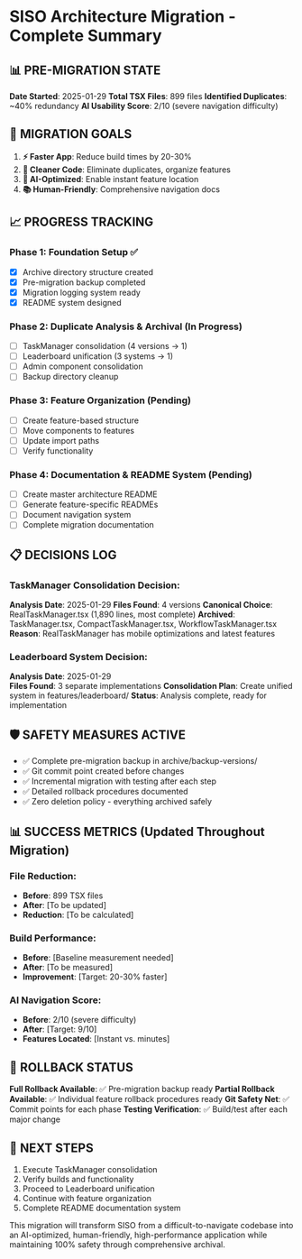 # SISO Architecture Migration - Complete Summary

## 📊 PRE-MIGRATION STATE
**Date Started**: 2025-01-29
**Total TSX Files**: 899 files
**Identified Duplicates**: ~40% redundancy
**AI Usability Score**: 2/10 (severe navigation difficulty)

## 🎯 MIGRATION GOALS
1. **⚡ Faster App**: Reduce build times by 20-30%
2. **🧹 Cleaner Code**: Eliminate duplicates, organize features
3. **🤖 AI-Optimized**: Enable instant feature location
4. **📚 Human-Friendly**: Comprehensive navigation docs

## 📈 PROGRESS TRACKING

### Phase 1: Foundation Setup ✅
- [x] Archive directory structure created
- [x] Pre-migration backup completed
- [x] Migration logging system ready
- [x] README system designed

### Phase 2: Duplicate Analysis & Archival (In Progress)
- [ ] TaskManager consolidation (4 versions → 1)
- [ ] Leaderboard unification (3 systems → 1)
- [ ] Admin component consolidation
- [ ] Backup directory cleanup

### Phase 3: Feature Organization (Pending)
- [ ] Create feature-based structure
- [ ] Move components to features
- [ ] Update import paths
- [ ] Verify functionality

### Phase 4: Documentation & README System (Pending)
- [ ] Create master architecture README
- [ ] Generate feature-specific READMEs
- [ ] Document navigation system
- [ ] Complete migration documentation

## 📋 DECISIONS LOG

### TaskManager Consolidation Decision:
**Analysis Date**: 2025-01-29
**Files Found**: 4 versions
**Canonical Choice**: RealTaskManager.tsx (1,890 lines, most complete)
**Archived**: TaskManager.tsx, CompactTaskManager.tsx, WorkflowTaskManager.tsx
**Reason**: RealTaskManager has mobile optimizations and latest features

### Leaderboard System Decision:
**Analysis Date**: 2025-01-29  
**Files Found**: 3 separate implementations
**Consolidation Plan**: Create unified system in features/leaderboard/
**Status**: Analysis complete, ready for implementation

## 🛡️ SAFETY MEASURES ACTIVE
- ✅ Complete pre-migration backup in archive/backup-versions/
- ✅ Git commit point created before changes
- ✅ Incremental migration with testing after each step
- ✅ Detailed rollback procedures documented
- ✅ Zero deletion policy - everything archived safely

## 📊 SUCCESS METRICS (Updated Throughout Migration)

### File Reduction:
- **Before**: 899 TSX files
- **After**: [To be updated]
- **Reduction**: [To be calculated]

### Build Performance:
- **Before**: [Baseline measurement needed]
- **After**: [To be measured]
- **Improvement**: [Target: 20-30% faster]

### AI Navigation Score:
- **Before**: 2/10 (severe difficulty)
- **After**: [Target: 9/10]
- **Features Located**: [Instant vs. minutes]

## 🔄 ROLLBACK STATUS
**Full Rollback Available**: ✅ Pre-migration backup ready
**Partial Rollback Available**: ✅ Individual feature rollback procedures ready
**Git Safety Net**: ✅ Commit points for each phase
**Testing Verification**: ✅ Build/test after each major change

## 📝 NEXT STEPS
1. Execute TaskManager consolidation
2. Verify builds and functionality  
3. Proceed to Leaderboard unification
4. Continue with feature organization
5. Complete README documentation system

This migration will transform SISO from a difficult-to-navigate codebase into an AI-optimized, human-friendly, high-performance application while maintaining 100% safety through comprehensive archival.